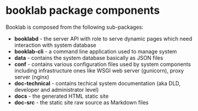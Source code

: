 # booklab package components

Booklab is composed from the following sub-packages:

* **booklabd** - the server API with role to serve dynamic pages which need interaction with system database
* **booklab-cli** - a command line application used to manage system
* **data** - contains the system database basically as JSON files
* **conf** - contains various configuration files used by system components including infrastructure ones like WSGI web server (gunicorn), proxy server (nginx)
* **doc-technical** - contains techical system documentation (aka DLD, developer and administrator level)
* **docs** - the generated HTML static site
* **doc-src** - the static site raw source as Markdown files




